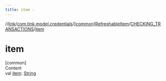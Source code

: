 ```yaml
---
title: item -
---
```

//[link](../../../index.md)/[com.tink.model.credentials](../../index.md)/[[common]RefreshableItem](../index.md)/[CHECKING_TRANSACTIONS](index.md)/[item](item.md)



# item  
[common]  
Content  
val [item](item.md): [String](https://kotlinlang.org/api/latest/jvm/stdlib/kotlin/-string/index.html)  



